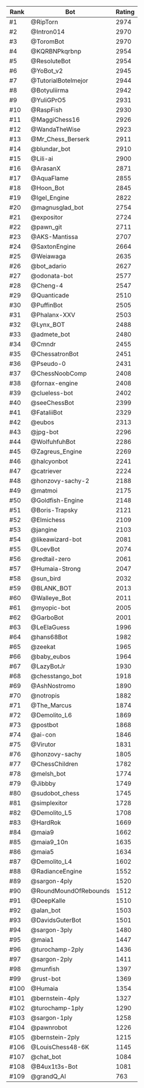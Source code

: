 Rank|Bot|Rating
---|---|---
#1|@RipTorn|2974
#2|@Intron014|2970
#3|@ToromBot|2970
#4|@KQRBNPkqrbnp|2954
#5|@ResoluteBot|2954
#6|@YoBot_v2|2945
#7|@TutorialBotelmejor|2944
#8|@Botyuliirma|2942
#9|@YuliGPrO5|2931
#10|@RaspFish|2930
#11|@MaggiChess16|2926
#12|@WandaTheWise|2923
#13|@Mr_Chess_Berserk|2911
#14|@blundar_bot|2910
#15|@Lili-ai|2900
#16|@ArasanX|2871
#17|@AquaFlame|2855
#18|@Hoon_Bot|2845
#19|@Igel_Engine|2822
#20|@magnusglad_bot|2754
#21|@expositor|2724
#22|@pawn_git|2711
#23|@AKS-Mantissa|2707
#24|@SaxtonEngine|2664
#25|@Weiawaga|2635
#26|@bot_adario|2627
#27|@odonata-bot|2577
#28|@Cheng-4|2547
#29|@Quanticade|2510
#30|@PuffinBot|2505
#31|@Phalanx-XXV|2503
#32|@Lynx_BOT|2488
#33|@admete_bot|2480
#34|@Cmndr|2455
#35|@ChessatronBot|2451
#36|@Pseudo-0|2431
#37|@ChessNoobComp|2408
#38|@fornax-engine|2408
#39|@clueless-bot|2402
#40|@seeChessBot|2399
#41|@FataliiBot|2329
#42|@eubos|2313
#43|@jpg-bot|2296
#44|@WolfuhfuhBot|2286
#45|@Zagreus_Engine|2269
#46|@halcyonbot|2241
#47|@catriever|2224
#48|@honzovy-sachy-2|2188
#49|@matmoi|2175
#50|@Goldfish-Engine|2148
#51|@Boris-Trapsky|2121
#52|@Elmichess|2109
#53|@jangine|2103
#54|@likeawizard-bot|2081
#55|@LoevBot|2074
#56|@redtail-zero|2061
#57|@Humaia-Strong|2047
#58|@sun_bird|2032
#59|@BLANK_BOT|2013
#60|@Walleye_Bot|2011
#61|@myopic-bot|2005
#62|@GarboBot|2001
#63|@LeElaGuess|1996
#64|@hans68Bot|1982
#65|@zeekat|1965
#66|@baby_eubos|1964
#67|@LazyBotJr|1930
#68|@chesstango_bot|1918
#69|@AshNostromo|1890
#70|@notropis|1882
#71|@The_Marcus|1874
#72|@Demolito_L6|1869
#73|@postbot|1868
#74|@ai-con|1846
#75|@Virutor|1831
#76|@honzovy-sachy|1805
#77|@ChessChildren|1782
#78|@melsh_bot|1774
#79|@Jibbby|1749
#80|@sudobot_chess|1745
#81|@simplexitor|1728
#82|@Demolito_L5|1708
#83|@HardRok|1669
#84|@maia9|1662
#85|@maia9_10n|1635
#86|@maia5|1634
#87|@Demolito_L4|1602
#88|@RadianceEngine|1552
#89|@sargon-4ply|1520
#90|@RoundMoundOfRebounds|1512
#91|@DeepKalle|1510
#92|@alan_bot|1503
#93|@DavidsGuterBot|1501
#94|@sargon-3ply|1480
#95|@maia1|1447
#96|@turochamp-2ply|1436
#97|@sargon-2ply|1411
#98|@munfish|1397
#99|@rust-bot|1369
#100|@Humaia|1354
#101|@bernstein-4ply|1327
#102|@turochamp-1ply|1290
#103|@sargon-1ply|1258
#104|@pawnrobot|1226
#105|@bernstein-2ply|1215
#106|@LouisChess48-6K|1145
#107|@chat_bot|1084
#108|@B4ux1t3s-Bot|1081
#109|@grandQ_AI|763
